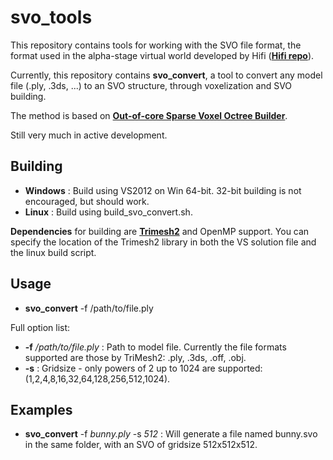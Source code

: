 svo_tools
==========
This repository contains tools for working with the SVO file format, the format used in the alpha-stage virtual world developed by Hifi (**[Hifi repo](https://github.com/worklist/hifi "Hifi repo")**).

Currently, this repository contains **svo_convert**, a tool to convert any model file (.ply, .3ds, ...) to an SVO structure, through voxelization and SVO building.

The method is based on **[Out-of-core Sparse Voxel Octree Builder](https://github.com/Forceflow/ooc_svo_builder "ooc_svo_builder github repo")**.

Still very much in active development.

Building
--------

* **Windows** : Build using VS2012 on Win 64-bit. 32-bit building is not encouraged, but should work.
* **Linux** : Build using build_svo_convert.sh.

**Dependencies** for building are **[Trimesh2](http://gfx.cs.princeton.edu/proj/trimesh2/)** and OpenMP support. You can specify the location of the Trimesh2 library in both the VS solution file and the linux build script.

Usage
-----

* **svo_convert** -f /path/to/file.ply

Full option list:
* **-f** */path/to/file.ply* : Path to model file. Currently the file formats supported are those by TriMesh2: .ply, .3ds, .off, .obj.
* **-s** *<value>* : Gridsize - only powers of 2 up to 1024 are supported: (1,2,4,8,16,32,64,128,256,512,1024).

Examples
--------

* **svo_convert** -f *bunny.ply* -s *512* : Will generate a file named bunny.svo in the same folder, with an SVO of gridsize 512x512x512.
